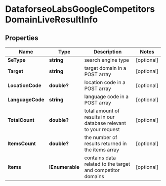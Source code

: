 # DataforseoLabsGoogleCompetitorsDomainLiveResultInfo


## Properties

| Name | Type | Description | Notes |
|------------ | ------------- | ------------- | -------------|
**SeType** | **string** | search engine type |[optional]|
**Target** | **string** | target domain in a POST array |[optional]|
**LocationCode** | **double?** | location code in a POST array |[optional]|
**LanguageCode** | **string** | language code in a POST array |[optional]|
**TotalCount** | **double?** | total amount of results in our database relevant to your request |[optional]|
**ItemsCount** | **double?** | the number of results returned in the items array |[optional]|
**Items** | **IEnumerable<DataforseoLabsCompetitorsDomainLiveItem>** | contains data related to the target and competitor domains |[optional]|